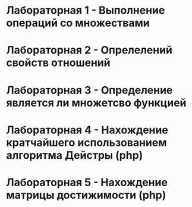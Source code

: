 # Лабораторная 1 - Выполнение операций со множествами
# Лабораторная 2 - Опрелелений свойств отношений
# Лабораторная 3 - Определение является ли множетсво функцией
# Лабораторная 4 - Нахождение кратчайшего использованием алгоритма Дейстры (php)
# Лабораторная 5 - Нахождение матрицы достижимости (php)
